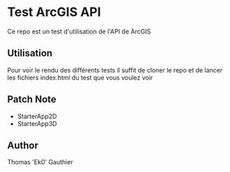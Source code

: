 # Test ArcGIS API

Ce repo est un test d'utilisation de l'API de ArcGIS

## Utilisation

Pour voir le rendu des différents tests il suffit de cloner le repo et de lancer
les fichiers index.html du test que vous voulez voir

## Patch Note

+ StarterApp2D
+ StarterApp3D

## Author
Thomas 'Ek0' Gauthier